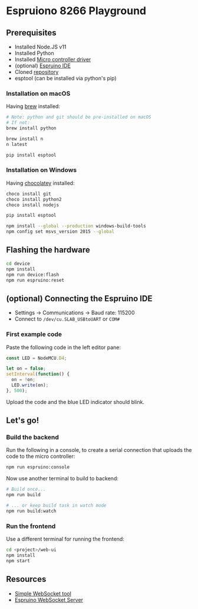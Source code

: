 # Espruiono 8266 Playground

## Prerequisites

* Installed Node.JS v11
* Installed Python
* Installed [Micro controller driver](https://www.silabs.com/products/development-tools/software/usb-to-uart-bridge-vcp-drivers)
* (optional) [Espruino IDE](https://chrome.google.com/webstore/detail/espruino-web-ide/bleoifhkdalbjfbobjackfdifdneehpo)
* Cloned [repository](https://github.com/MaibornWolff/espruino8266-playground)
* esptool (can be installed via python's pip)

### Installation on macOS

Having [brew](https://brew.sh/) installed:

```bash
# Note: python and git should be pre-installed on macOS
# If not:
brew install python

brew install n
n latest

pip install esptool
```


### Installation on Windows

Having [chocolatey](https://chocolatey.org/) installed:

```bash
choco install git
choco install python2
choco install nodejs

pip install esptool

npm install --global --production windows-build-tools
npm config set msvs_version 2015 --global
```


## Flashing the hardware

```bash
cd device
npm install
npm run device:flash
npm run espruino:reset
```


## (optional) Connecting the Espruino IDE

* Settings -> Communications -> Baud rate: 115200
* Connect to `/dev/cu.SLAB_USBtoUART` or `COM#`


### First example code

Paste the following code in the left editor pane:

```js
const LED = NodeMCU.D4;

let on = false;
setInterval(function() {
  on = !on;
  LED.write(on);
}, 500);
```

Upload the code and the blue LED indicator should blink.


## Let's go!

### Build the backend

Run the following in a console, to create a serial connection that uploads the code to the micro controller:

```bash
npm run espruino:console
```

Now use another terminal to build to backend:

```bash
# Build once...
npm run build

# ... or keep build task in watch mode
npm run build:watch
```

### Run the frontend

Use a different terminal for running the frontend:

```bash
cd <project>/web-ui
npm install
npm start
```


## Resources

* [Simple WebSocket tool](http://www.websocket.org/echo.html)
* [Espruino WebSocket Server](https://www.espruino.com/WiFi+Websocket+Server)
